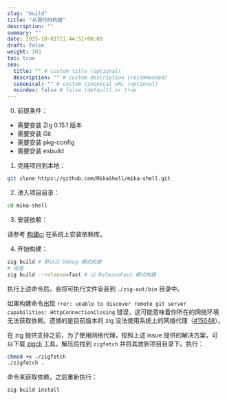 ```yaml
---
slug: "build"
title: "从源代码构建"
description: ""
summary: ""
date: 2025-10-01T11:44:51+08:00
draft: false
weight: 103
toc: true
seo:
  title: "" # custom title (optional)
  description: "" # custom description (recommended)
  canonical: "" # custom canonical URL (optional)
  noindex: false # false (default) or true
---
```

0. 前提条件：

- 需要安装 Zig 0.15.1 版本
- 需要安装 Git
- 需要安装 pkg-config
- 需要安装 esbuild

1. 克隆项目到本地：

```bash
git clone https://github.com/MikaShell/mika-shell.git
```

2. 进入项目目录：

```bash
cd mika-shell
```

3. 安装依赖：

请参考 [构建ci](https://github.com/MikaShell/mika-shell/blob/b916ab3af1194782b61ee7c34c14438048f0264a/.github/workflows/build.yaml#L16) 在系统上安装依赖库。

4. 开始构建：

```bash
zig build # 默认以 Debug 模式构建
# 或者
zig build --release=fast # 以 ReleaseFast 模式构建
```

执行上述命令后，会将可执行文件安装到 `./zig-out/bin` 目录中。

如果构建命令出现 `rror: unable to discover remote git server capabilities: HttpConnectionClosing` 错误，这可能意味着你所在的网络环境无法获取依赖。遗憾的是目前版本的 zig 没法使用系统上的网络代理（[#15048](https://github.com/ziglang/zig/issues/15048)）。

在 zig 提供支持之前，为了使用网络代理，按照上述 issue 提供的解决方案，可以下载 [zigcli](https://github.com/jiacai2050/zigcli/releases) 工具，解压后找到 `zigfetch` 并将其放到项目目录下。执行：

```bash
chmod +x ./zigfetch
./zigfetch .
```

命令来获取依赖，之后重新执行：

```bash
zig build install
```

